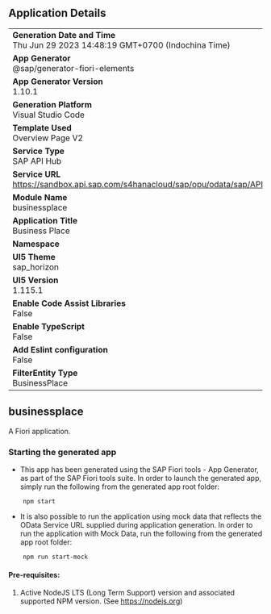 ## Application Details
|               |
| ------------- |
|**Generation Date and Time**<br>Thu Jun 29 2023 14:48:19 GMT+0700 (Indochina Time)|
|**App Generator**<br>@sap/generator-fiori-elements|
|**App Generator Version**<br>1.10.1|
|**Generation Platform**<br>Visual Studio Code|
|**Template Used**<br>Overview Page V2|
|**Service Type**<br>SAP API Hub|
|**Service URL**<br>https://sandbox.api.sap.com/s4hanacloud/sap/opu/odata/sap/API_GLO_BUSINESSPLACE_SRV
|**Module Name**<br>businessplace|
|**Application Title**<br>Business Place|
|**Namespace**<br>|
|**UI5 Theme**<br>sap_horizon|
|**UI5 Version**<br>1.115.1|
|**Enable Code Assist Libraries**<br>False|
|**Enable TypeScript**<br>False|
|**Add Eslint configuration**<br>False|
|**FilterEntity Type**<br>BusinessPlace|

## businessplace

A Fiori application.

### Starting the generated app

-   This app has been generated using the SAP Fiori tools - App Generator, as part of the SAP Fiori tools suite.  In order to launch the generated app, simply run the following from the generated app root folder:

```
    npm start
```

- It is also possible to run the application using mock data that reflects the OData Service URL supplied during application generation.  In order to run the application with Mock Data, run the following from the generated app root folder:

```
    npm run start-mock
```

#### Pre-requisites:

1. Active NodeJS LTS (Long Term Support) version and associated supported NPM version.  (See https://nodejs.org)



